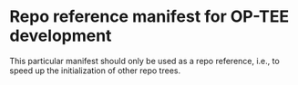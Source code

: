 # Repo reference manifest for OP-TEE development

This particular manifest should only be used as a repo reference, i.e., to speed
up the initialization of other repo trees.
